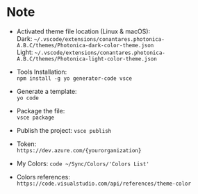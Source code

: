 # Note

* Activated theme file location (Linux & macOS):  
    Dark: `~/.vscode/extensions/conantares.photonica-A.B.C/themes/Photonica-dark-color-theme.json`  
    Light: `~/.vscode/extensions/conantares.photonica-A.B.C/themes/Photonica-light-color-theme.json`

* Tools Installation:  
    `npm install -g yo generator-code vsce`

* Generate a template:  
    `yo code`

* Package the file:  
    `vsce package`

* Publish the project:
    `vsce publish` 

* Token:  
    `https://dev.azure.com/{yourorganization}`

* My Colors:
    `code ~/Sync/Colors/'Colors List'`

* Colors references:  
    `https://code.visualstudio.com/api/references/theme-color`